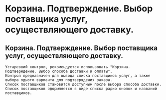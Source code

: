 ﻿---
description: 2.4.7
---
# Корзина. Подтверждение. Выбор поставщика услуг, осуществляющего доставку.
## Корзина. Подтверждение. Выбор поставщика услуг, осуществляющего доставку.
	Устаревший контрол, рекомендуется использовать "Корзина. Подтверждение. Выбор способа доставки и оплаты".
	Контрол предназначен для вывода списка поставщиков услуг, а также выбора одного варианта для подтверждения заказа.
	Список поставщиков становится доступным после выбора способа доставки.
	Список поставщиков оформляется в виде списка радио кнопок и названий поставщиков.
